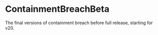 # ContainmentBreachBeta
The final versions of containment breach before full release, starting for v20.

